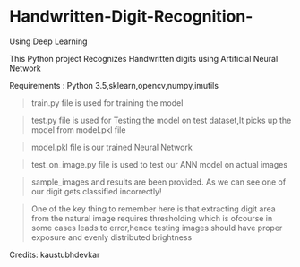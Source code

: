# Handwritten-Digit-Recognition-
Using Deep Learning

This Python project Recognizes Handwritten digits using Artificial Neural Network

Requirements : Python 3.5,sklearn,opencv,numpy,imutils
> train.py file is used for training the model

> test.py file is used for Testing the model on test dataset,It picks up the model from model.pkl file

> model.pkl file is our trained Neural Network

> test_on_image.py file is used to test our ANN model on actual images

> sample_images and results are been provided.
> As we can see one of our digit gets classified incorrectly!

> One of the key thing to remember here is that extracting digit area from the natural image requires thresholding
which is ofcourse in some cases leads to error,hence testing images should have proper exposure and evenly 
distributed brightness



Credits: kaustubhdevkar
